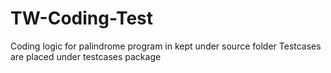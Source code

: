 # TW-Coding-Test

Coding logic for palindrome program in kept under source folder
Testcases are placed under testcases package
